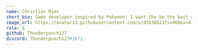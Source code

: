 ```yaml
---
name: Christian Rios
short_bio: Game developer inspired by Pokemon! I want the be the best coder than no one ever was! I also know Python & Java.
image_url: https://avatars3.githubusercontent.com/u/45836821?s=460&v=4
role: 8
github: Thunderpunch127 
discord: Thunderpunch127#1671
---
```

